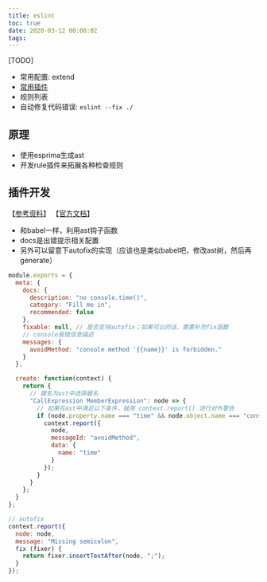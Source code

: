 ```yaml
---
title: eslint
toc: true
date: 2020-03-12 00:00:02
tags:
---
```


[TODO]

* 常用配置: extend
* [常用插件](https://github.com/amilajack/eslint-plugin-compat)
* 规则列表
* 自动修复代码错误: `eslint --fix ./`




## 原理
* 使用esprima生成ast
* 开发rule插件来拓展各种检查规则



## 插件开发
【[参考资料](https://juejin.im/post/5d91be23f265da5ba532a07e)】 【[官方文档](https://eslint.org/docs/developer-guide/working-with-rules)】
* 和babel一样，利用ast钩子函数
* docs是出错提示相关配置
* 另外可以留意下autofix的实现（应该也是类似babel吧，修改ast树，然后再generate）
```js
module.exports = {
  meta: {
    docs: {
      description: "no console.time()",
      category: "Fill me in",
      recommended: false
    },
    fixable: null, // 是否支持autofix；如果可以的话，需要补充fix函数
    // console报错信息描述
    messages: {
      avoidMethod: "console method '{{name}}' is forbidden."
    }
  },

  create: function(context) {
    return {
      // 键名为ast中选择器名
      "CallExpression MemberExpression": node => {
        // 如果在ast中满足以下条件，就用 context.report() 进行对外警告
        if (node.property.name === "time" && node.object.name === "console") {
          context.report({
            node,
            messageId: "avoidMethod",
            data: {
              name: "time"
            }
          });
        }
      }
    };
  }
};

// autofix
context.report({
  node: node,
  message: "Missing semicolon",
  fix (fixer) {
    return fixer.insertTextAfter(node, ";");
  }
});
```

